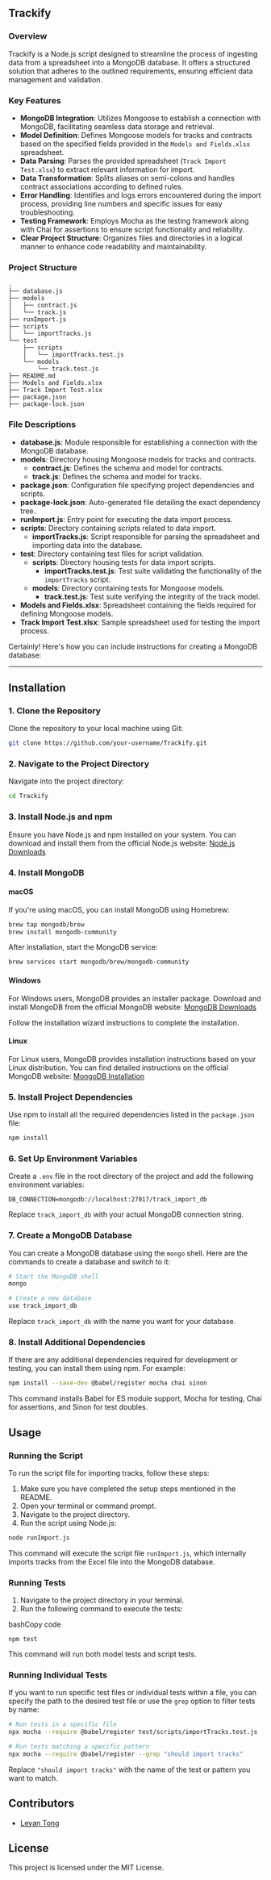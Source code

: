 ## Trackify

### Overview

Trackify is a Node.js script designed to streamline the process of ingesting data from a spreadsheet into a MongoDB database. It offers a structured solution that adheres to the outlined requirements, ensuring efficient data management and validation.

### Key Features

- **MongoDB Integration**: Utilizes Mongoose to establish a connection with MongoDB, facilitating seamless data storage and retrieval.
- **Model Definition**: Defines Mongoose models for tracks and contracts based on the specified fields provided in the `Models and Fields.xlsx` spreadsheet.
- **Data Parsing**: Parses the provided spreadsheet (`Track Import Test.xlsx`) to extract relevant information for import.
- **Data Transformation**: Splits aliases on semi-colons and handles contract associations according to defined rules.
- **Error Handling**: Identifies and logs errors encountered during the import process, providing line numbers and specific issues for easy troubleshooting.
- **Testing Framework**: Employs Mocha as the testing framework along with Chai for assertions to ensure script functionality and reliability.
- **Clear Project Structure**: Organizes files and directories in a logical manner to enhance code readability and maintainability.

### Project Structure

```
.
├── database.js
├── models
│   ├── contract.js
│   └── track.js
├── runImport.js
├── scripts
│   └── importTracks.js
└── test
    ├── scripts
    │   └── importTracks.test.js
    └── models
        └── track.test.js
├── README.md
├── Models and Fields.xlsx
├── Track Import Test.xlsx
├── package.json
├── package-lock.json
```

### File Descriptions

- **database.js**: Module responsible for establishing a connection with the MongoDB database.
- **models**: Directory housing Mongoose models for tracks and contracts.
  - **contract.js**: Defines the schema and model for contracts.
  - **track.js**: Defines the schema and model for tracks.
- **package.json**: Configuration file specifying project dependencies and scripts.
- **package-lock.json**: Auto-generated file detailing the exact dependency tree.
- **runImport.js**: Entry point for executing the data import process.
- **scripts**: Directory containing scripts related to data import.
  - **importTracks.js**: Script responsible for parsing the spreadsheet and importing data into the database.
- **test**: Directory containing test files for script validation.
  - **scripts**: Directory housing tests for data import scripts.
    - **importTracks.test.js**: Test suite validating the functionality of the `importTracks` script.
  - **models**: Directory containing tests for Mongoose models.
    - **track.test.js**: Test suite verifying the integrity of the track model.
- **Models and Fields.xlsx**: Spreadsheet containing the fields required for defining Mongoose models.
- **Track Import Test.xlsx**: Sample spreadsheet used for testing the import process.

Certainly! Here's how you can include instructions for creating a MongoDB database:

---

## Installation

### 1. Clone the Repository

Clone the repository to your local machine using Git:

```bash
git clone https://github.com/your-username/Trackify.git
```

### 2. Navigate to the Project Directory

Navigate into the project directory:

```bash
cd Trackify
```

### 3. Install Node.js and npm

Ensure you have Node.js and npm installed on your system. You can download and install them from the official Node.js website: [Node.js Downloads](https://nodejs.org/en/download/)

### 4. Install MongoDB

#### macOS

If you're using macOS, you can install MongoDB using Homebrew:

```bash
brew tap mongodb/brew
brew install mongodb-community
```

After installation, start the MongoDB service:

```bash
brew services start mongodb/brew/mongodb-community
```

#### Windows

For Windows users, MongoDB provides an installer package. Download and install MongoDB from the official MongoDB website: [MongoDB Downloads](https://www.mongodb.com/try/download/community)

Follow the installation wizard instructions to complete the installation.

#### Linux

For Linux users, MongoDB provides installation instructions based on your Linux distribution. You can find detailed instructions on the official MongoDB website: [MongoDB Installation](https://docs.mongodb.com/manual/administration/install-on-linux/)

### 5. Install Project Dependencies

Use npm to install all the required dependencies listed in the `package.json` file:

```bash
npm install
```

### 6. Set Up Environment Variables

Create a `.env` file in the root directory of the project and add the following environment variables:

```plaintext
DB_CONNECTION=mongodb://localhost:27017/track_import_db
```

Replace `track_import_db` with your actual MongoDB connection string.

### 7. Create a MongoDB Database

You can create a MongoDB database using the `mongo` shell. Here are the commands to create a database and switch to it:

```bash
# Start the MongoDB shell
mongo

# Create a new database
use track_import_db
```

Replace `track_import_db` with the name you want for your database.

### 8. Install Additional Dependencies

If there are any additional dependencies required for development or testing, you can install them using npm. For example:

```bash
npm install --save-dev @babel/register mocha chai sinon
```

This command installs Babel for ES module support, Mocha for testing, Chai for assertions, and Sinon for test doubles.


## Usage

### Running the Script

To run the script file for importing tracks, follow these steps:

1. Make sure you have completed the setup steps mentioned in the README.
2. Open your terminal or command prompt.
3. Navigate to the project directory.
4. Run the script using Node.js:

```bash
node runImport.js
```

This command will execute the script file `runImport.js`, which internally imports tracks from the Excel file into the MongoDB database.

### Running Tests

1.  Navigate to the project directory in your terminal.
2.  Run the following command to execute the tests:

bashCopy code

`npm test`

This command will run both model tests and script tests.


### Running Individual Tests

If you want to run specific test files or individual tests within a file, you can specify the path to the desired test file or use the `grep` option to filter tests by name:

```bash
# Run tests in a specific file
npx mocha --require @babel/register test/scripts/importTracks.test.js

# Run tests matching a specific pattern
npx mocha --require @babel/register --grep "should import tracks"
```

Replace `"should import tracks"` with the name of the test or pattern you want to match.

Contributors
------------

*   [Leyan Tong](https://github.com/leyantong)

License
-------

This project is licensed under the MIT License.



